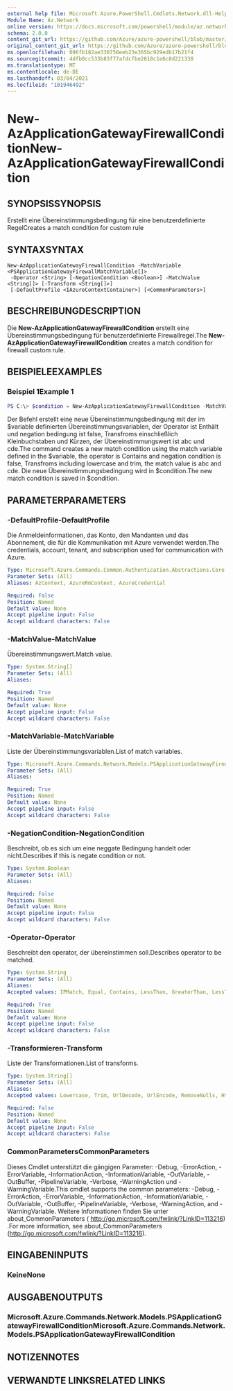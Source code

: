 ```yaml
---
external help file: Microsoft.Azure.PowerShell.Cmdlets.Network.dll-Help.xml
Module Name: Az.Network
online version: https://docs.microsoft.com/powershell/module/az.network/new-azapplicationgatewayfirewallcondition
schema: 2.0.0
content_git_url: https://github.com/Azure/azure-powershell/blob/master/src/Network/Network/help/New-AzApplicationGatewayFirewallCondition.md
original_content_git_url: https://github.com/Azure/azure-powershell/blob/master/src/Network/Network/help/New-AzApplicationGatewayFirewallCondition.md
ms.openlocfilehash: 096fb182ae330750eeb23e365bc929edb17b21f4
ms.sourcegitcommit: 4dfb0cc533b83f77afdcfbe2618c1e6c8d221330
ms.translationtype: MT
ms.contentlocale: de-DE
ms.lasthandoff: 03/04/2021
ms.locfileid: "101946492"
---
```

# <span data-ttu-id="1ebfb-101">New-AzApplicationGatewayFirewallCondition</span><span class="sxs-lookup"><span data-stu-id="1ebfb-101">New-AzApplicationGatewayFirewallCondition</span></span>

## <span data-ttu-id="1ebfb-102">SYNOPSIS</span><span class="sxs-lookup"><span data-stu-id="1ebfb-102">SYNOPSIS</span></span>
<span data-ttu-id="1ebfb-103">Erstellt eine Übereinstimmungsbedingung für eine benutzerdefinierte Regel</span><span class="sxs-lookup"><span data-stu-id="1ebfb-103">Creates a match condition for custom rule</span></span>

## <span data-ttu-id="1ebfb-104">SYNTAX</span><span class="sxs-lookup"><span data-stu-id="1ebfb-104">SYNTAX</span></span>

```
New-AzApplicationGatewayFirewallCondition -MatchVariable <PSApplicationGatewayFirewallMatchVariable[]>
 -Operator <String> [-NegationCondition <Boolean>] -MatchValue <String[]> [-Transform <String[]>]
 [-DefaultProfile <IAzureContextContainer>] [<CommonParameters>]
```

## <span data-ttu-id="1ebfb-105">BESCHREIBUNG</span><span class="sxs-lookup"><span data-stu-id="1ebfb-105">DESCRIPTION</span></span>
<span data-ttu-id="1ebfb-106">Die **New-AzApplicationGatewayFirewallCondition** erstellt eine Übereinstimmungsbedingung für benutzerdefinierte Firewallregel.</span><span class="sxs-lookup"><span data-stu-id="1ebfb-106">The **New-AzApplicationGatewayFirewallCondition** creates a match condition for firewall custom rule.</span></span>

## <span data-ttu-id="1ebfb-107">BEISPIELE</span><span class="sxs-lookup"><span data-stu-id="1ebfb-107">EXAMPLES</span></span>

### <span data-ttu-id="1ebfb-108">Beispiel 1</span><span class="sxs-lookup"><span data-stu-id="1ebfb-108">Example 1</span></span>
```powershell
PS C:\> $condition = New-AzApplicationGatewayFirewallCondition -MatchVariable $variable -Operator Contains -NegationCondition false -Transforms Lowercase, Trim -MatchValue abc, cde
```

<span data-ttu-id="1ebfb-109">Der Befehl erstellt eine neue Übereinstimmungsbedingung mit der im $variable definierten Übereinstimmungsvariablen, der Operator ist Enthält und negation bedingung ist false, Transfroms einschließlich Kleinbuchstaben und Kürzen, der Übereinstimmungswert ist abc und cde.</span><span class="sxs-lookup"><span data-stu-id="1ebfb-109">The command creates a new match condition using the match variable defined in the $variable, the operator is Contains and negation condition is false, Transfroms including lowercase and trim, the match value is abc and cde.</span></span> <span data-ttu-id="1ebfb-110">Die neue Übereinstimmungsbedingung wird in $condition.</span><span class="sxs-lookup"><span data-stu-id="1ebfb-110">The new match condition is saved in $condition.</span></span>

## <span data-ttu-id="1ebfb-111">PARAMETER</span><span class="sxs-lookup"><span data-stu-id="1ebfb-111">PARAMETERS</span></span>

### <span data-ttu-id="1ebfb-112">-DefaultProfile</span><span class="sxs-lookup"><span data-stu-id="1ebfb-112">-DefaultProfile</span></span>
<span data-ttu-id="1ebfb-113">Die Anmeldeinformationen, das Konto, den Mandanten und das Abonnement, die für die Kommunikation mit Azure verwendet werden.</span><span class="sxs-lookup"><span data-stu-id="1ebfb-113">The credentials, account, tenant, and subscription used for communication with Azure.</span></span>

```yaml
Type: Microsoft.Azure.Commands.Common.Authentication.Abstractions.Core.IAzureContextContainer
Parameter Sets: (All)
Aliases: AzContext, AzureRmContext, AzureCredential

Required: False
Position: Named
Default value: None
Accept pipeline input: False
Accept wildcard characters: False
```

### <span data-ttu-id="1ebfb-114">-MatchValue</span><span class="sxs-lookup"><span data-stu-id="1ebfb-114">-MatchValue</span></span>
<span data-ttu-id="1ebfb-115">Übereinstimmungswert.</span><span class="sxs-lookup"><span data-stu-id="1ebfb-115">Match value.</span></span>

```yaml
Type: System.String[]
Parameter Sets: (All)
Aliases:

Required: True
Position: Named
Default value: None
Accept pipeline input: False
Accept wildcard characters: False
```

### <span data-ttu-id="1ebfb-116">-MatchVariable</span><span class="sxs-lookup"><span data-stu-id="1ebfb-116">-MatchVariable</span></span>
<span data-ttu-id="1ebfb-117">Liste der Übereinstimmungsvariablen.</span><span class="sxs-lookup"><span data-stu-id="1ebfb-117">List of match variables.</span></span>

```yaml
Type: Microsoft.Azure.Commands.Network.Models.PSApplicationGatewayFirewallMatchVariable[]
Parameter Sets: (All)
Aliases:

Required: True
Position: Named
Default value: None
Accept pipeline input: False
Accept wildcard characters: False
```

### <span data-ttu-id="1ebfb-118">-NegationCondition</span><span class="sxs-lookup"><span data-stu-id="1ebfb-118">-NegationCondition</span></span>
<span data-ttu-id="1ebfb-119">Beschreibt, ob es sich um eine neggate Bedingung handelt oder nicht.</span><span class="sxs-lookup"><span data-stu-id="1ebfb-119">Describes if this is negate condition or not.</span></span>

```yaml
Type: System.Boolean
Parameter Sets: (All)
Aliases:

Required: False
Position: Named
Default value: None
Accept pipeline input: False
Accept wildcard characters: False
```

### <span data-ttu-id="1ebfb-120">-Operator</span><span class="sxs-lookup"><span data-stu-id="1ebfb-120">-Operator</span></span>
<span data-ttu-id="1ebfb-121">Beschreibt den operator, der übereinstimmen soll.</span><span class="sxs-lookup"><span data-stu-id="1ebfb-121">Describes operator to be matched.</span></span>

```yaml
Type: System.String
Parameter Sets: (All)
Aliases:
Accepted values: IPMatch, Equal, Contains, LessThan, GreaterThan, LessThanOrEqual, GreaterThanOrEqual, BeginsWith, EndsWith, Regex

Required: True
Position: Named
Default value: None
Accept pipeline input: False
Accept wildcard characters: False
```

### <span data-ttu-id="1ebfb-122">-Transformieren</span><span class="sxs-lookup"><span data-stu-id="1ebfb-122">-Transform</span></span>
<span data-ttu-id="1ebfb-123">Liste der Transformationen.</span><span class="sxs-lookup"><span data-stu-id="1ebfb-123">List of transforms.</span></span>

```yaml
Type: System.String[]
Parameter Sets: (All)
Aliases:
Accepted values: Lowercase, Trim, UrlDecode, UrlEncode, RemoveNulls, HtmlEntityDecode

Required: False
Position: Named
Default value: None
Accept pipeline input: False
Accept wildcard characters: False
```

### <span data-ttu-id="1ebfb-124">CommonParameters</span><span class="sxs-lookup"><span data-stu-id="1ebfb-124">CommonParameters</span></span>
<span data-ttu-id="1ebfb-125">Dieses Cmdlet unterstützt die gängigen Parameter: -Debug, -ErrorAction, -ErrorVariable, -InformationAction, -InformationVariable, -OutVariable, -OutBuffer, -PipelineVariable, -Verbose, -WarningAction und -WarningVariable.</span><span class="sxs-lookup"><span data-stu-id="1ebfb-125">This cmdlet supports the common parameters: -Debug, -ErrorAction, -ErrorVariable, -InformationAction, -InformationVariable, -OutVariable, -OutBuffer, -PipelineVariable, -Verbose, -WarningAction, and -WarningVariable.</span></span> <span data-ttu-id="1ebfb-126">Weitere Informationen finden Sie unter about_CommonParameters ( http://go.microsoft.com/fwlink/?LinkID=113216) .</span><span class="sxs-lookup"><span data-stu-id="1ebfb-126">For more information, see about_CommonParameters (http://go.microsoft.com/fwlink/?LinkID=113216).</span></span>

## <span data-ttu-id="1ebfb-127">EINGABEN</span><span class="sxs-lookup"><span data-stu-id="1ebfb-127">INPUTS</span></span>

### <span data-ttu-id="1ebfb-128">Keine</span><span class="sxs-lookup"><span data-stu-id="1ebfb-128">None</span></span>

## <span data-ttu-id="1ebfb-129">AUSGABEN</span><span class="sxs-lookup"><span data-stu-id="1ebfb-129">OUTPUTS</span></span>

### <span data-ttu-id="1ebfb-130">Microsoft.Azure.Commands.Network.Models.PSApplicationGatewayFirewallCondition</span><span class="sxs-lookup"><span data-stu-id="1ebfb-130">Microsoft.Azure.Commands.Network.Models.PSApplicationGatewayFirewallCondition</span></span>

## <span data-ttu-id="1ebfb-131">NOTIZEN</span><span class="sxs-lookup"><span data-stu-id="1ebfb-131">NOTES</span></span>

## <span data-ttu-id="1ebfb-132">VERWANDTE LINKS</span><span class="sxs-lookup"><span data-stu-id="1ebfb-132">RELATED LINKS</span></span>
